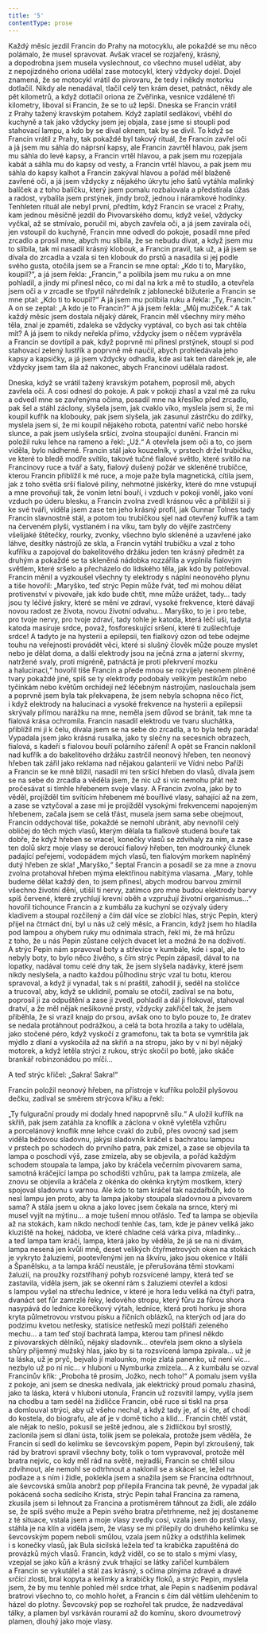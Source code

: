 ```yaml
---
title: '5'
contentType: prose
---
```


Každý měsíc jezdil Francin do Prahy na motocyklu, ale pokaždé se mu něco polámalo, že musel spravovat. Avšak vracel se rozjařený, krásný, a dopodrobna jsem musela vyslechnout, co všechno musel udělat, aby z nepojízdného oriona udělal zase motocykl, který vždycky dojel. Dojel znamená, že se motocykl vrátil do pivovaru, že tedy i někdy motorku dotlačil. Nikdy ale nenadával, tlačil celý ten krám deset, patnáct, někdy ale pět kilometrů, a když dotlačil oriona ze Zvěřinka, vesnice vzdálené tři kilometry, liboval si Francin, že se to už lepší. Dneska se Francin vrátil z Prahy tažený kravským potahem. Když zaplatil sedlákovi, vběhl do kuchyně a tak jako vždycky jsem jej objala, zase jsme si stoupli pod stahovací lampu, a kdo by se díval oknem, tak by se divil. To když se Francin vrátil z Prahy, tak pokaždé byl takový rituál, že Francin zavřel oči a já jsem mu sáhla do náprsní kapsy, ale Francin zavrtěl hlavou, pak jsem mu sáhla do levé kapsy, a Francin vrtěl hlavou, a pak jsem mu rozepjala kabát a sáhla mu do kapsy od vesty, a Francin vrtěl hlavou, a pak jsem mu sáhla do kapsy kalhot a Francin zakýval hlavou a pořád měl blaženě zavřené oči, a já jsem vždycky z nějakého úkrytu jeho šatů vytáhla malinký balíček a z toho balíčku, který jsem pomalu rozbalovala a předstírala úžas a radost, vybalila jsem prstýnek, jindy brož, jednou i náramkové hodinky. Tenhleten rituál ale nebyl první, předtím, když Francin se vracel z Prahy, kam jednou měsíčně jezdil do Pivovarského domu, když vešel, vždycky vyčkal, až se stmívalo, poručil mi, abych zavřela oči, a já jsem zavírala oči, jen vstoupil do kuchyně, Francin mne odvedl do pokoje, posadil mne před zrcadlo a prosil mne, abych mu slíbila, že se nebudu dívat, a když jsem mu to slíbila, tak mi nasadil krásný klobouk, a Francin pravil, tak už, a já jsem se dívala do zrcadla a vzala si ten klobouk do prstů a nasadila si jej podle svého gusta, otočila jsem se a Francin se mne optal: „Kdo ti to, Maryško, koupil?“, a já jsem řekla: „Francin,“ a políbila jsem mu ruku a on mne pohladil, a jindy mi přinesl něco, co mi dal na krk a mě to studilo, a otevřela jsem oči a v zrcadle se třpytil náhrdelník z jablonecké bižuterie a Francin se mne ptal: „Kdo ti to koupil?“ A já jsem mu políbila ruku a řekla: „Ty, Francin.“ A on se zeptal: „A kdo je to Francin?“ A já jsem řekla: „Můj mužíček.“ A tak každý měsíc jsem dostala nějaký dárek, Francin měl všechny míry mého těla, znal je zpaměti, zdaleka se vždycky vyptával, co bych asi tak chtěla mít? A já jsem to nikdy neřekla přímo, vždycky jsem o něčem vyprávěla a Francin se dovtípil a pak, když poprvně mi přinesl prstýnek, stoupl si pod stahovací zelený lustřík a poprvně mě naučil, abych prohledávala jeho kapsy a kapsičky, a já jsem vždycky odhadla, kde asi tak ten dáreček je, ale vždycky jsem tam šla až nakonec, abych Francinovi udělala radost.

Dneska, když se vrátil tažený kravským potahem, poprosil mě, abych zavřela oči. A cosi odnesl do pokoje. A pak v pokoji zhasl a vzal mě za ruku a odvedl mne se zavřenýma očima, posadil mne na křesílko před zrcadlo, pak šel a stáhl záclony, slyšela jsem, jak cvaklo víko, myslela jsem si, že mi koupil kufřík na klobouky, pak jsem slyšela, jak zasunul zástrčku do zdířky, myslela jsem si, že mi koupil nějakého robota, patentní vařič nebo horské slunce, a pak jsem uslyšela sršící, zvolna stoupající dunění. Francin mi položil ruku lehce na rameno a řekl: „Už.“ A otevřela jsem oči a to, co jsem viděla, bylo nádherné. Francin stál jako kouzelník, v prstech držel trubičku, ve které to bledě modře svítilo, takové tučné fialové světlo, které svítilo na Francinovy ruce a tvář a šaty, fialový dušený požár ve skleněné trubičce, kterou Francin přiblížil k mé ruce, a moje paže byla magnetická, cítila jsem, jak z toho světla srší fialové piliny, nehmotné jiskérky, které do mne vstupují a mne provoňují tak, že voním letní bouří, i vzduch v pokoji voněl, jako voní vzduch po úderu blesku, a Francin zvolna zvedl krásnou věc a přiblížil si ji ke své tváři, viděla jsem zase ten jeho krásný profil, jak Gunnar Tolnes tady Francin slavnostně stál, a potom tou trubičkou sjel nad otevřený kufřík a tam na červeném plyši, vystlaném i na víku, tam byly do vějíře zastrčeny všelijaké štětečky, rourky, zvonky, všechno bylo skleněné a uzavřené jako láhve, desítky nástrojů ze skla, a Francin vytáhl trubičku a vzal z toho kufříku a zapojoval do bakelitového držáku jeden ten krásný předmět za druhým a pokaždé se ta skleněná nádobka rozzářila a vyplnila fialovým světlem, které sršelo a přecházelo do lidského těla, jak kdo by potřeboval. Francin měnil a vyzkoušel všechny ty elektrody s náplní neonového plynu a tiše hovořil: „Maryško, teď strýc Pepin může řvát, teď mi mohou dělat protivenství v pivovaře, jak kdo bude chtít, mne může urážet, tady… tady jsou ty léčivé jiskry, které se mění ve zdraví, vysoké frekvence, které dávají novou radost ze života, novou životní odvahu… Maryško, to je i pro tebe, pro tvoje nervy, pro tvoje zdraví, tady tohle je katoda, která léčí uši, tadyta katoda masíruje srdce, považ, fosforeskující sršení, které ti zušlechťuje srdce! A tadyto je na hysterii a epilepsii, ten fialkový ozon od tebe odejme touhu na veřejnosti provádět věci, které si slušný člověk může pouze myslet nebo je dělat doma, a další elektrody jsou na ječná zrna a jaterní skvrny, natržené svaly, proti migréně, patnáctá je proti překrvení mozku a halucinaci,“ hovořil tiše Francin a přede mnou se rozvíjely neonem plněné tvary pokaždé jiné, spíš se ty elektrody podobaly velikým pestíkům nebo tyčinkám nebo květům orchidejí než léčebným nástrojům, naslouchala jsem a poprvně jsem byla tak překvapena, že jsem nebyla schopna něco říct, i když elektrody na halucinaci a vysoké frekvence na hysterii a epilepsii skrývaly přímou narážku na mne, neměla jsem důvod se bránit, tak mne ta fialová krása ochromila. Francin nasadil elektrodu ve tvaru sluchátka, přiblížil mi ji k čelu, dívala jsem se na sebe do zrcadla, a to byla tedy paráda! Vypadala jsem jako krásná rusalka, jako ty slečny na secesních obrazech, fialová, s kadeří s fialovou bouří polárního záření! A opět se Francin naklonil nad kufřík a do bakelitového držáku zastrčil neonový hřeben, ten neonový hřeben tak zářil jako reklama nad nějakou galanterií ve Vídni nebo Paříži a Francin se ke mně blížil, nasadil mi ten sršící hřeben do vlasů, dívala jsem se na sebe do zrcadla a věděla jsem, že nic už si víc nemohu přát než pročesávat si tímhle hřebenem svoje vlasy. A Francin zvolna, jako by to věděl, projížděl tím svítícím hřebenem mé bouřlivé vlasy, sahající až na zem, a zase se vztyčoval a zase mi je projížděl vysokými frekvencemi napojeným hřebenem, začala jsem se celá třást, musela jsem sama sebe obejmout, Francin oddychoval tiše, pokaždé se nemohl ubránit, aby nevnořil celý obličej do těch mých vlasů, kterým dělala ta fialkově studená bouře tak dobře, že když hřeben se vracel, konečky vlasů se zdvihaly za ním, a zase ten dolů skrz moje vlasy se deroucí fialový hřeben, ten modrounký člunek padající peřejemi, vodopádem mých vlasů, ten fialovým morkem naplněný dutý hřeben ze skla! „Maryško,“ šeptal Francin a posadil se za mne a znovu zvolna protahoval hřeben mýma elektřinou nabitýma vlasama. „Mary, tohle budeme dělat každý den, to jsem přinesl, abych modrou barvou zmírnil všechno životní dění, utišil ti nervy, zatímco pro mne budou elektrody barvy spíš červené, které zrychlují krevní oběh a vzpružují životní organismus…“ hovořil tichounce Francin a z kumbálu za kuchyní se ozývaly údery kladivem a stoupal rozčilený a čím dál více se zlobící hlas, strýc Pepin, který přijel na čtrnáct dní, byl u nás už celý měsíc, a Francin, když jsem ho hladila pod lampou a ohybem ruky mu odnímala strach, řekl mi, že má hrůzu z toho, že u nás Pepin zůstane celých dvacet let a možná že na doživotí. A strýc Pepin nám spravoval boty a střevíce v kumbále, kde i spal, ale to nebyly boty, to bylo něco živého, s čím strýc Pepin zápasil, dával to na lopatky, nadával tomu celé dny tak, že jsem slyšela nadávky, které jsem nikdy neslyšela, a nadto každou půlhodinu strýc vzal tu botu, kterou spravoval, a když jí vynadal, tak s ní praštil, zahodil ji, seděl na stoličce a trucoval, aby, když se uklidnil, pomalu se otočil, zadíval se na botu, poprosil ji za odpuštění a zase ji zvedl, pohladil a dál ji flokoval, stahoval dratví, a že měl nějak nešikovné prsty, vždycky zakřičel tak, že jsem přiběhla, že si vrazil knajp do prsou, avšak ono to bylo pouze to, že dratev se nedala protáhnout podrážkou, a celá ta bota hrozila a taky to udělala, jako stočené péro, když vyskočí z gramofonu, tak ta bota se vymrštila jak mýdlo z dlaní a vyskočila až na skříň a na stropu, jako by v ní byl nějaký motorek, a když letěla strýci z rukou, strýc skočil po botě, jako skáče brankář robinzonádou po míči…

A teď strýc křičel: „Sakra! Sakra!“

Francin položil neonový hřeben, na přístroje v kufříku položil plyšovou dečku, zadíval se směrem strýcova křiku a řekl:

„Ty fulgurační proudy mi dodaly hned napoprvně sílu.“ A uložil kufřík na skříň, pak jsem zatáhla za knoflík a záclona v okně vyletěla vzhůru a porcelánový knoflík mne lehce cvakl do zubů, přes ovocný sad jsem viděla béžovou sladovnu, jakýsi sladovník kráčel s bachratou lampou v prstech po schodech do prvního patra, pak zmizel, a zase se objevila ta lampa o poschodí výš, zase zmizela, aby se objevila, a pořád každým schodem stoupala ta lampa, jako by kráčela večerním pivovarem sama, samotná kráčející lampa po schodišti vzhůru, pak ta lampa zmizela, ale znovu se objevila a kráčela z okénka do okénka krytým mostkem, který spojoval sladovnu s varnou. Ale kdo to tam kráčel tak nazdařbůh, kdo to nesl lampu jen proto, aby ta lampa jakoby stoupala sladovnou a pivovarem sama? A stála jsem u okna a jako lovec jsem čekala na srnce, který mi musel vyjít na mýtinu… a moje tušení mnou otřáslo. Teď ta lampa se objevila až na stokách, kam nikdo nechodí tenhle čas, tam, kde je pánev veliká jako kluziště na hokej, nádoba, ve které chladne celá várka piva, mladinky… a teď lampa tam kráčí, lampa, která jako by věděla, že já se na ni dívám, lampa nesená jen kvůli mně, deset velikých čtyřmetrových oken na stokách je vykryto žaluziemi, pootevřenými jen na škvíru, jako jsou okenice v Itálii a Španělsku, a ta lampa kráčí neustále, je přerušována těmi stovkami žaluzií, na proužky rozstříhaný pohyb rozsvícené lampy, která teď se zastavila, viděla jsem, jak se okenní rám s žaluziemi otevřel a kdosi s lampou vyšel na střechu lednice, v které je hora ledu veliká na čtyři patra, dvanáct set fůr zamrzlé řeky, ledového stropu, který fůru za fůrou shora nasypává do lednice korečkový výtah, lednice, která proti horku je shora kryta půlmetrovou vrstvou písku a říčních oblázků, na kterých od jara do podzimu kvetou netřesky, statisíce netřesků mezi polštáři zeleného mechu… a tam teď stojí bachratá lampa, kterou tam přinesl někdo z pivovarských dělníků, nějaký sladovník… otevřela jsem okno a slyšela shůry příjemný mužský hlas, jako by si ta rozsvícená lampa zpívala… už je ta láska, už je pryč, bejvalo jí malounko, moje zlatá panenko, už není víc… nezbylo už po ní nic… v hluboni u Nymburka zmizela… A z kumbálu se ozval Francinův křik: „Proboha tě prosím, Jožko, nech toho!“ A pomalu jsem vyšla z pokoje, ani jsem se dneska nedívala, jak elektrický proud pomalu zhasíná, jako ta láska, která v hluboni utonula, Francin už rozsvítil lampy, vyšla jsem na chodbu a tam seděl na židličce Francin, obě ruce si tiskl na prsa a domlouval strýci, aby už všeho nechal, a když tady je, ať si čte, ať chodí do kostela, do biografu, ale ať je v domě ticho a klid… Francin chtěl vstát, ale nějak to nešlo, pokusil se ještě jednou, ale s židličkou byl srostlý, zaclonila jsem si dlaní ústa, tolik jsem se polekala, protože jsem věděla, že Francin si sedl do kelímku se ševcovským popem, Pepin byl zkroušený, tak rád by bratrovi spravil všechny boty, tolik o tom vypravoval, protože měl bratra nejvíc, co kdy měl rád na světě, nejradši, Francin se chtěl silou zdvihnout, ale nemohl se odtrhnout a naklonil se a skácel se, ležel na podlaze a s ním i židle, poklekla jsem a snažila jsem se Francina odtrhnout, ale ševcovská smůla anobrž pop přilepila Francina tak pevně, že vypadal jak pokácená socha sedícího Krista, strýc Pepin tahal Francina za ramena, zkusila jsem si lehnout za Francina a protisměrem táhnout za židli, ale zdálo se, že spíš svého muže a Pepin svého bratra přetrhneme, než jej dostaneme z té situace, vstala jsem a moje vlasy zvedly cosi, vzala jsem do prstů vlasy, stáhla je na klín a viděla jsem, že vlasy se mi přilepily do druhého kelímku se ševcovským popem neboli smůlou, vzala jsem nůžky a odstřihla kelímek i s konečky vlasů, jak Bula sicilská ležela teď ta krabička zapuštěná do provázků mých vlasů. Francin, když viděl, co se to stalo s mými vlasy, vzepjal se jako kůň a krásný zvuk trhající se látky zařičel kumbálem a Francin se vykutálel a stál zas krásný, s očima plnýma zdravé a dravé srčící zlosti, bral kopyta a kelímky a krabičky floků, a strýc Pepin, myslela jsem, že by mu tenhle pohled měl srdce trhat, ale Pepin s nadšením podával bratrovi všechno to, co mohlo hořet, a Francin s čím dál větším ulehčením to házel do plotny. Ševcovský pop se rozhořel tak prudce, že nadzvedával tálky, a plamen byl vsrkáván rourami až do komínu, skoro dvoumetrový plamen, dlouhý jako moje vlasy.

